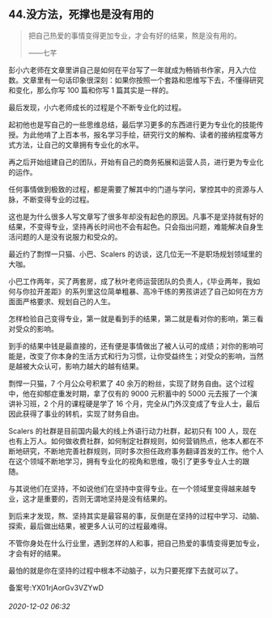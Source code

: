 ## 44.没方法，死撑也是没有用的

> 把自己热爱的事情变得更加专业，才会有好的结果，熬是没有用的。   
> 
> ——七芊 


彭小六老师在文章里讲自己是如何在平台写了一年就成为畅销书作家，月入六位数。文章里有一句话印象很深刻：如果你按照一个套路和思维写下去，不懂得研究和变化，那么你写 100 篇和你写 1 篇其实是一样的。 


最后发现，小六老师成长的过程是个不断专业化的过程。 


起初他也是写自己的一些思维总结，最后学习更多的东西进行更为专业化的技能传授。为此他啃了上百本书，报名学习手绘，研究行文的解构、读者的接纳程度等方式方法，让自己的文章拥有专业化的水平。 


再之后开始组建自己的团队，开始有自己的商务拓展和运营人员，进行更为专业化的运作。 


任何事情做到极致的过程，都是需要了解其中的门道与学问，掌控其中的资源与人脉，不断变得专业的过程。 


这也是为什么很多人写文章写了很多年却没有起色的原因。凡事不是坚持就有好的结果，不变得专业，坚持再长时间也不会有起色。只会指出问题，难能解决自身生活问题的人是没有说服力和受众的。 


最近约了剽悍一只猫、小巴、Scalers 的访谈，这几位无一不是职场规划领域里的大咖。 


小巴工作两年，买了两套房，成了秋叶老师运营团队的负责人，《毕业两年，我如何与你拉开差距》的系列里这位简单粗暴、高冷干练的男孩讲述了自己如何在方方面面严格要求、规划自己的人生。 


怎样检验自己变得专业，第一就是看到手的结果，第二就是看对你的影响，第三看对受众的影响。 


到手的结果中钱是最直接的，还有便是事情做出了被人认可的成绩；对你的影响可能是，改变了你本身的生活方式和行为习惯，让你受益终生；对受众的影响，当然是越被大众认可，影响力越大的越有结果。 


剽悍一只猫，7 个月公众号积累了 40 余万的粉丝，实现了财务自由。这个过程中，他在抑郁症重发时期，拿了仅有的 9000 元积蓄中的 5000 元去报了一个演讲补习班，2 个月的课程硬是学了 16 个月，完全从门外汉变成了专业人士，最后因此获得了事业的转机，实现了财务自由。 


Scalers 的社群是目前国内最大的线上外语行动力社群，起初只有 100 人，现在也有上万人。如何做收费社群，如何制定社群规则，如何营销热点，他本人都在不断地研究，不断地完善社群规则，同时多次担任政府事务翻译首发的工作。他个人在这个领域不断地学习，拥有专业化的视角和思维，吸引了更多专业人士的跟随。 


与其说他们在坚持，不如说他们在坚持中变得专业。在一个领域里变得越来越专业，这才是重要的，否则无谓地坚持是没有结果的。 


到后来才发现，熬、坚持其实是最容易的事，反倒是在坚持的过程中学习、动脑、探索，最后做出结果，被更多人认可的过程最难得。 


不管你身处在什么行业里，遇到怎样的人和事，把自己热爱的事情变得更加专业，才会有好的结果。 


最怕的就是你在坚持的过程中根本不动脑子，以为只要死撑下去就可以了。 


备案号:YX01rjAorGv3VZYwD


###### 2020-12-02 06:32
